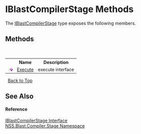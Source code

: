 # IBlastCompilerStage Methods
 

The <a href="0660b95a-19c1-0dbc-78ed-31a70a21bc8b.md">IBlastCompilerStage</a> type exposes the following members.


## Methods
&nbsp;<table><tr><th></th><th>Name</th><th>Description</th></tr><tr><td>![Public method](media/pubmethod.gif "Public method")</td><td><a href="414b366a-c058-4684-f354-ec98b7ce5ba3.md">Execute</a></td><td>
execute interface</td></tr></table>&nbsp;
<a href="#iblastcompilerstage-methods">Back to Top</a>

## See Also


#### Reference
<a href="0660b95a-19c1-0dbc-78ed-31a70a21bc8b.md">IBlastCompilerStage Interface</a><br /><a href="f44e629d-16ad-ce78-c6d1-bb239589698b.md">NSS.Blast.Compiler.Stage Namespace</a><br />